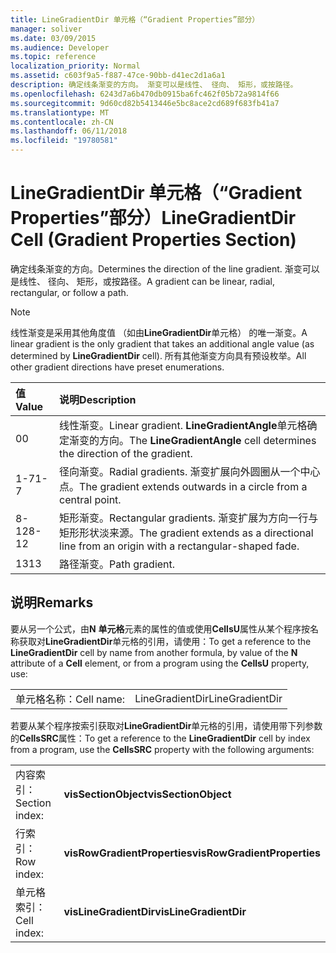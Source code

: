 ```yaml
---
title: LineGradientDir 单元格（“Gradient Properties”部分）
manager: soliver
ms.date: 03/09/2015
ms.audience: Developer
ms.topic: reference
localization_priority: Normal
ms.assetid: c603f9a5-f887-47ce-90bb-d41ec2d1a6a1
description: 确定线条渐变的方向。 渐变可以是线性、 径向、 矩形，或按路径。
ms.openlocfilehash: 6243d7a6b470db0915ba6fc462f05b72a9814f66
ms.sourcegitcommit: 9d60cd82b5413446e5bc8ace2cd689f683fb41a7
ms.translationtype: MT
ms.contentlocale: zh-CN
ms.lasthandoff: 06/11/2018
ms.locfileid: "19780581"
---
```

# <a name="linegradientdir-cell-gradient-properties-section"></a><span data-ttu-id="eb02c-104">LineGradientDir 单元格（“Gradient Properties”部分）</span><span class="sxs-lookup"><span data-stu-id="eb02c-104">LineGradientDir Cell (Gradient Properties Section)</span></span>

<span data-ttu-id="eb02c-105">确定线条渐变的方向。</span><span class="sxs-lookup"><span data-stu-id="eb02c-105">Determines the direction of the line gradient.</span></span> <span data-ttu-id="eb02c-106">渐变可以是线性、 径向、 矩形，或按路径。</span><span class="sxs-lookup"><span data-stu-id="eb02c-106">A gradient can be linear, radial, rectangular, or follow a path.</span></span> 
  
> [!NOTE]
> <span data-ttu-id="eb02c-107">线性渐变是采用其他角度值 （如由**LineGradientDir**单元格） 的唯一渐变。</span><span class="sxs-lookup"><span data-stu-id="eb02c-107">A linear gradient is the only gradient that takes an additional angle value (as determined by **LineGradientDir** cell).</span></span> <span data-ttu-id="eb02c-108">所有其他渐变方向具有预设枚举。</span><span class="sxs-lookup"><span data-stu-id="eb02c-108">All other gradient directions have preset enumerations.</span></span> 
  
|<span data-ttu-id="eb02c-109">**值**</span><span class="sxs-lookup"><span data-stu-id="eb02c-109">**Value**</span></span>|<span data-ttu-id="eb02c-110">**说明**</span><span class="sxs-lookup"><span data-stu-id="eb02c-110">**Description**</span></span>|
|:-----|:-----|
|<span data-ttu-id="eb02c-111">0</span><span class="sxs-lookup"><span data-stu-id="eb02c-111">0</span></span>  <br/> |<span data-ttu-id="eb02c-112">线性渐变。</span><span class="sxs-lookup"><span data-stu-id="eb02c-112">Linear gradient.</span></span> <span data-ttu-id="eb02c-113">**LineGradientAngle**单元格确定渐变的方向。</span><span class="sxs-lookup"><span data-stu-id="eb02c-113">The **LineGradientAngle** cell determines the direction of the gradient.</span></span>  <br/> |
|<span data-ttu-id="eb02c-114">1-7</span><span class="sxs-lookup"><span data-stu-id="eb02c-114">1-7</span></span>  <br/> |<span data-ttu-id="eb02c-115">径向渐变。</span><span class="sxs-lookup"><span data-stu-id="eb02c-115">Radial gradients.</span></span> <span data-ttu-id="eb02c-116">渐变扩展向外圆圈从一个中心点。</span><span class="sxs-lookup"><span data-stu-id="eb02c-116">The gradient extends outwards in a circle from a central point.</span></span>  <br/> |
|<span data-ttu-id="eb02c-117">8-12</span><span class="sxs-lookup"><span data-stu-id="eb02c-117">8-12</span></span>  <br/> |<span data-ttu-id="eb02c-118">矩形渐变。</span><span class="sxs-lookup"><span data-stu-id="eb02c-118">Rectangular gradients.</span></span> <span data-ttu-id="eb02c-119">渐变扩展为方向一行与矩形形状淡来源。</span><span class="sxs-lookup"><span data-stu-id="eb02c-119">The gradient extends as a directional line from an origin with a rectangular-shaped fade.</span></span>  <br/> |
|<span data-ttu-id="eb02c-120">13</span><span class="sxs-lookup"><span data-stu-id="eb02c-120">13</span></span>  <br/> |<span data-ttu-id="eb02c-121">路径渐变。</span><span class="sxs-lookup"><span data-stu-id="eb02c-121">Path gradient.</span></span>  <br/> |
   
## <a name="remarks"></a><span data-ttu-id="eb02c-122">说明</span><span class="sxs-lookup"><span data-stu-id="eb02c-122">Remarks</span></span>

<span data-ttu-id="eb02c-123">要从另一个公式，由**N** **单元格**元素的属性的值或使用**CellsU**属性从某个程序按名称获取对**LineGradientDir**单元格的引用，请使用：</span><span class="sxs-lookup"><span data-stu-id="eb02c-123">To get a reference to the **LineGradientDir** cell by name from another formula, by value of the **N** attribute of a **Cell** element, or from a program using the **CellsU** property, use:</span></span> 
  
|||
|:-----|:-----|
| <span data-ttu-id="eb02c-124">单元格名称：</span><span class="sxs-lookup"><span data-stu-id="eb02c-124">Cell name:</span></span>  <br/> | <span data-ttu-id="eb02c-125">LineGradientDir</span><span class="sxs-lookup"><span data-stu-id="eb02c-125">LineGradientDir</span></span>  <br/> |
   
<span data-ttu-id="eb02c-126">若要从某个程序按索引获取对**LineGradientDir**单元格的引用，请使用带下列参数的**CellsSRC**属性：</span><span class="sxs-lookup"><span data-stu-id="eb02c-126">To get a reference to the **LineGradientDir** cell by index from a program, use the **CellsSRC** property with the following arguments:</span></span> 
  
|||
|:-----|:-----|
| <span data-ttu-id="eb02c-127">内容索引：</span><span class="sxs-lookup"><span data-stu-id="eb02c-127">Section index:</span></span>  <br/> |<span data-ttu-id="eb02c-128">**visSectionObject**</span><span class="sxs-lookup"><span data-stu-id="eb02c-128">**visSectionObject**</span></span> <br/> |
| <span data-ttu-id="eb02c-129">行索引：</span><span class="sxs-lookup"><span data-stu-id="eb02c-129">Row index:</span></span>  <br/> |<span data-ttu-id="eb02c-130">**visRowGradientProperties**</span><span class="sxs-lookup"><span data-stu-id="eb02c-130">**visRowGradientProperties**</span></span> <br/> |
| <span data-ttu-id="eb02c-131">单元格索引：</span><span class="sxs-lookup"><span data-stu-id="eb02c-131">Cell index:</span></span>  <br/> |<span data-ttu-id="eb02c-132">**visLineGradientDir**</span><span class="sxs-lookup"><span data-stu-id="eb02c-132">**visLineGradientDir**</span></span> <br/> |
   

